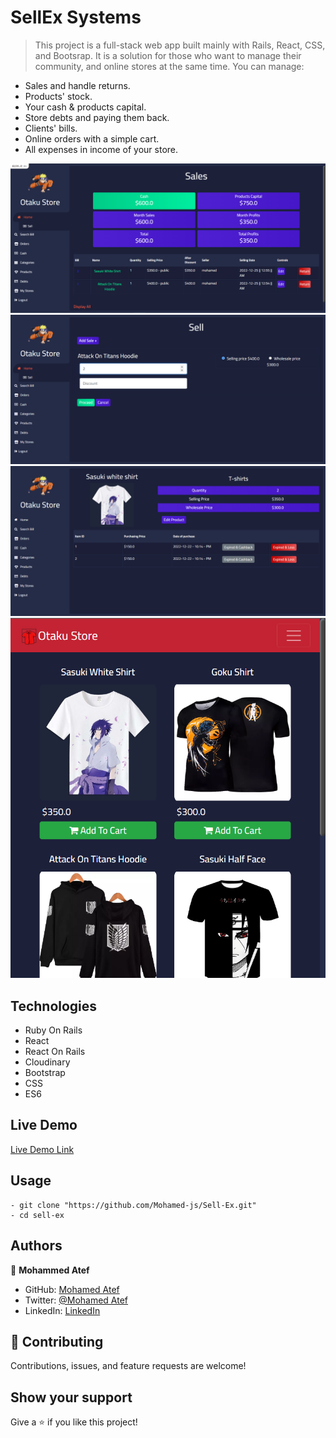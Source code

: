 # SellEx Systems

> This project is a full-stack web app built mainly with Rails, React, CSS, and Bootsrap. It is a solution for those who want to manage their community, and online stores at the same time. You can manage:

- Sales and handle returns.
- Products' stock.
- Your cash & products capital.
- Store debts and paying them back.
- Clients' bills.
- Online orders with a simple cart.
- All expenses in income of your store.

<div align="center">

![screenshot](./assets/sellex4.png)
![screenshot](./assets/sellex1.png)
![screenshot](./assets/sellex2.png)
![screenshot](./assets/sellex3.png)

</div>

## Technologies

- Ruby On Rails
- React
- React On Rails
- Cloudinary
- Bootstrap
- CSS
- ES6

## Live Demo

[Live Demo Link](https://sellex.onrender.com/)

## Usage

```
- git clone "https://github.com/Mohamed-js/Sell-Ex.git"
- cd sell-ex
```

## Authors

👤 **Mohammed Atef**

- GitHub: [Mohamed Atef](https://github.com/Mohamed-js)
- Twitter: [@Mohamed Atef](https://twitter.com/Demovejetta)
- LinkedIn: [LinkedIn](https://www.linkedin.com/in/mohamed-js/)

## 🤝 Contributing

Contributions, issues, and feature requests are welcome!

## Show your support

Give a ⭐️ if you like this project!
